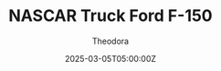 ---
title: "NASCAR Truck Ford F-150"
meta_title: ""
description: "Ford F-150 NASCAR Truck"
date: 2025-03-05T05:00:00Z
thumb: KU5dwWJ
image2: "images/cars/nascar-pickup-f150-2023-logo.jpg"
categories: ["Car"]
author: "Theodora"
tags: ["Ford", "NASCAR", "Unknown", "USA"]
draft: false
link: https://modsfire.com/hI6O5E69E305P4O
zipsize: "135 MB"
manu: Ford
# brandname: f1-manu
country: USA
year: 2023
engine: 5.8l V8s
class: NASCAR
drivetrain: RWD
power: 542 hp
torque: 529
speed: 284
gb: 4-speed
accel: "4.1 second"
mass: 1200
creator: Unknown
# creatorfull: Adriaan Suy
# creatorlink: https://nohesi.gg
version: "1.0"
csp: "Unknown"
carname: "NASCAR Truck Ford F-150"
folder: "pickup_ford"
livery: "7 colors"
r2r: 0
host: ModsFire
---